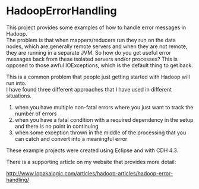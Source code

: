 HadoopErrorHandling
===================

This project provides some examples of how to handle error messages in Hadoop.  
The problem is that when mappers/reducers run they run on the data nodes, which
are generally remote servers and when they are not remote, they are running in 
a separate JVM.  So how do you get useful error messages back from these isolated
servers and/or processes?  This is opposed to those awful IOExceptions, which is 
the default thing to get back.  

This is a common problem that people just getting started with Hadoop will run into.  
I have found three different approaches that I have used in different situations.  

1) when you have multiple non-fatal errors where you just want to track the number
   of errors
2) when you have a fatal condition with a required dependency in the setup and there
   is no point in continuing
3) when some exception thrown in the middle of the processing that you can catch and 
   convert into a meaningful error

These example projects were created using Eclipse and with CDH 4.3.

There is a supporting article on my website that provides more detail:

http://www.lopakalogic.com/articles/hadoop-articles/hadoop-error-handling/
